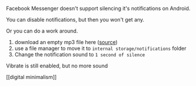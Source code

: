 Facebook Messenger doesn't support silencing it's notifications on Android.

You can disable notifications, but then you won't get any.

Or you can do a work around.
1. download an empty mp3 file here ([source](https://github.com/anars/blank-audio/blob/master/1-second-of-silence.mp3))
2. use a file manager to move it to `internal storage/notifications` folder
3. Change the notification sound to `1 second of silence`

Vibrate is still enabled, but no more sound

[[digital minimalism]]